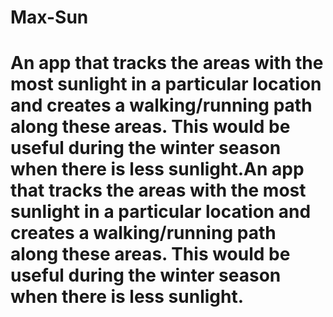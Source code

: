 # Max-Sun
# An app that tracks the areas with the most sunlight in a particular location and creates a walking/running path along these areas. This would be useful during the winter season when there is less sunlight.An app that tracks the areas with the most sunlight in a particular location and creates a walking/running path along these areas. This would be useful during the winter season when there is less sunlight.
